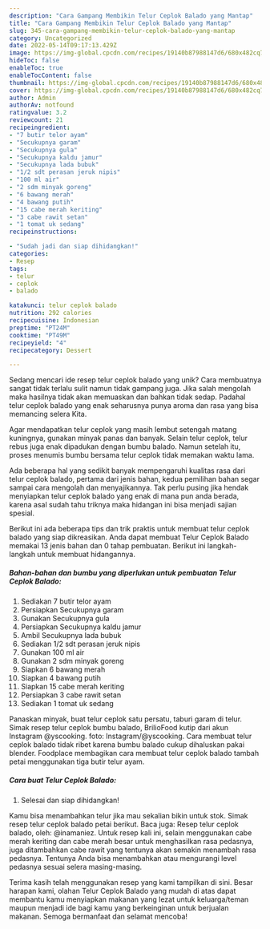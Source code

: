 ```yaml
---
description: "Cara Gampang Membikin Telur Ceplok Balado yang Mantap"
title: "Cara Gampang Membikin Telur Ceplok Balado yang Mantap"
slug: 345-cara-gampang-membikin-telur-ceplok-balado-yang-mantap
category: Uncategorized
date: 2022-05-14T09:17:13.429Z
image: https://img-global.cpcdn.com/recipes/19140b87988147d6/680x482cq70/telur-ceplok-balado-foto-resep-utama.jpg
hideToc: false
enableToc: true
enableTocContent: false
thumbnail: https://img-global.cpcdn.com/recipes/19140b87988147d6/680x482cq70/telur-ceplok-balado-foto-resep-utama.jpg
cover: https://img-global.cpcdn.com/recipes/19140b87988147d6/680x482cq70/telur-ceplok-balado-foto-resep-utama.jpg
author: Admin
authorAv: notfound
ratingvalue: 3.2
reviewcount: 21
recipeingredient:
- "7 butir telor ayam"
- "Secukupnya garam"
- "Secukupnya gula"
- "Secukupnya kaldu jamur"
- "Secukupnya lada bubuk"
- "1/2 sdt perasan jeruk nipis"
- "100 ml air"
- "2 sdm minyak goreng"
- "6 bawang merah"
- "4 bawang putih"
- "15 cabe merah keriting"
- "3 cabe rawit setan"
- "1 tomat uk sedang"
recipeinstructions:

- "Sudah jadi dan siap dihidangkan!"
categories:
- Resep
tags:
- telur
- ceplok
- balado

katakunci: telur ceplok balado 
nutrition: 292 calories
recipecuisine: Indonesian
preptime: "PT24M"
cooktime: "PT49M"
recipeyield: "4"
recipecategory: Dessert

---
```





Sedang mencari ide resep telur ceplok balado yang unik? Cara membuatnya sangat tidak terlalu sulit namun tidak gampang juga. Jika salah mengolah maka hasilnya tidak akan memuaskan dan bahkan tidak sedap. Padahal telur ceplok balado yang enak seharusnya punya aroma dan rasa yang bisa memancing selera Kita.





Agar mendapatkan telur ceplok yang masih lembut setengah matang kuningnya, gunakan minyak panas dan banyak. Selain telur ceplok, telur rebus juga enak dipadukan dengan bumbu balado. Namun setelah itu, proses menumis bumbu bersama telur ceplok tidak memakan waktu lama.

Ada beberapa hal yang sedikit banyak mempengaruhi kualitas rasa dari telur ceplok balado, pertama dari jenis bahan, kedua pemilihan bahan segar sampai cara mengolah dan menyajikannya. Tak perlu pusing jika hendak menyiapkan telur ceplok balado yang enak di mana pun anda berada, karena asal sudah tahu triknya maka hidangan ini bisa menjadi sajian spesial.






Berikut ini ada beberapa tips dan trik praktis untuk membuat telur ceplok balado yang siap dikreasikan. Anda dapat membuat Telur Ceplok Balado memakai 13 jenis bahan dan 0 tahap pembuatan. Berikut ini langkah-langkah untuk membuat hidangannya.

<!--inarticleads1-->

##### Bahan-bahan dan bumbu yang diperlukan untuk pembuatan Telur Ceplok Balado:

1. Sediakan 7 butir telor ayam
1. Persiapkan Secukupnya garam
1. Gunakan Secukupnya gula
1. Persiapkan Secukupnya kaldu jamur
1. Ambil Secukupnya lada bubuk
1. Sediakan 1/2 sdt perasan jeruk nipis
1. Gunakan 100 ml air
1. Gunakan 2 sdm minyak goreng
1. Siapkan 6 bawang merah
1. Siapkan 4 bawang putih
1. Siapkan 15 cabe merah keriting
1. Persiapkan 3 cabe rawit setan
1. Sediakan 1 tomat uk sedang


Panaskan minyak, buat telur ceplok satu persatu, taburi garam di telur. Simak resep telur ceplok bumbu balado, BrilioFood kutip dari akun Instagram @yscooking. foto: Instagram/@yscooking. Cara membuat telur ceplok balado tidak ribet karena bumbu balado cukup dihaluskan pakai blender. Foodplace membagikan cara membuat telur ceplok balado tambah petai menggunakan tiga butir telur ayam. 

<!--inarticleads2-->

##### Cara buat Telur Ceplok Balado:


1. Selesai dan siap dihidangkan!

Kamu bisa menambahkan telur jika mau sekalian bikin untuk stok. Simak resep telur ceplok balado petai berikut. Baca juga: Resep telur ceplok balado, oleh: @inamaniez. Untuk resep kali ini, selain menggunakan cabe merah keriting dan cabe merah besar untuk menghasilkan rasa pedasnya, juga ditambahkan cabe rawit yang tentunya akan semakin menambah rasa pedasnya. Tentunya Anda bisa menambahkan atau mengurangi level pedasnya sesuai selera masing-masing. 

Terima kasih telah menggunakan resep yang kami tampilkan di sini. Besar harapan kami, olahan Telur Ceplok Balado yang mudah di atas dapat membantu kamu menyiapkan makanan yang lezat untuk keluarga/teman maupun menjadi ide bagi kamu yang berkeinginan untuk berjualan makanan. Semoga bermanfaat dan selamat mencoba!
